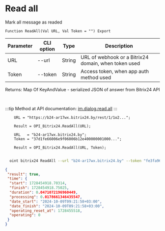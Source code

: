 ﻿---
sidebar_position: 19
---

# Read all
 Mark all message as readed



`Function ReadAll(Val URL, Val Token = "") Export`

  | Parameter | CLI option | Type | Description |
  |-|-|-|-|
  | URL | --url | String | URL of webhook or a Bitrix24 domain, when token used |
  | Token | --token | String | Access token, when app auth method used |

  
  Returns:  Map Of KeyAndValue - serialized JSON of answer from Bitrix24 API

<br/>

:::tip
Method at API documentation: [im.dialog.read.all](https://dev.1c-bitrix.ru/learning/course/?COURSE_ID=93&LESSON_ID=23804)
:::
<br/>


```bsl title="Code example"
    URL = "https://b24-ar17wx.bitrix24.by/rest/1/1o2...";

    Result = OPI_Bitrix24.ReadAll(URL);

    URL   = "b24-ar17wx.bitrix24.by";
    Token = "37d1fe66006e9f06006b12e400000001000...";

    Result = OPI_Bitrix24.ReadAll(URL, Token);
```



```sh title="CLI command example"
    
  oint bitrix24 ReadAll --url "b24-ar17wx.bitrix24.by" --token "fe3fa966006e9f06006b12e400000001000..."

```

```json title="Result"
{
 "result": true,
 "time": {
  "start": 1728454918.70314,
  "finish": 1728454918.75025,
  "duration": 0.0471072196960449,
  "processing": 0.0178661346435547,
  "date_start": "2024-10-09T09:21:58+03:00",
  "date_finish": "2024-10-09T09:21:58+03:00",
  "operating_reset_at": 1728455518,
  "operating": 0
 }
}
```
